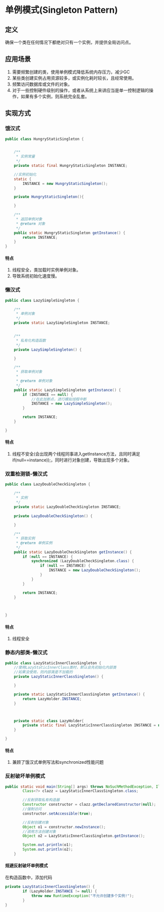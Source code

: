 # 单例模式(Singleton Pattern)

## 定义

确保一个类在任何情况下都绝对只有一个实例，并提供全局访问点。

## 应用场景

1. 需要频繁创建的类，使用单例模式降低系统内存压力，减少GC
2. 某些类创建实例占用资源较多，或实例化耗时较长，且经常使用。
3. 频繁访问数据库或文件的对象。
4. 对于一些控制硬件级别的操作，或者从系统上来讲应当是单一控制逻辑的操作，如果有多个实例，则系统完全乱套。



## 实现方式

### 饿汉式

```java
public class HungryStaticSingleton {


    /**
     * 实例常量
     */
    private static final HungryStaticSingleton INSTANCE;

    //实例初始化
    static {
        INSTANCE = new HungryStaticSingleton();
    }

    private HungryStaticSingleton(){

    }

    /**
     * 返回单例对象
     * @return 对象
     */
    public static HungryStaticSingleton getInstance() {
        return INSTANCE;
    }
}
```

####  特点

1. 线程安全，类加载时实例单例对象。
2. 导致系统初始化速度慢。





### 懒汉式

```java
public class LazySimpleSingleton {

    /**
     * 单例对象
     */
    private static LazySimpleSingleton INSTANCE;


    /**
     * 私有化构造函数
     */
    private LazySimpleSingleton() {

    }

    /**
     * 获取单例对象
     *
     * @return 单例对象
     */
    public static LazySimpleSingleton getInstance() {
        if (INSTANCE == null) {
            //在此加断点，进行模拟线程中断
            INSTANCE = new LazySimpleSingleton();
        }

        return INSTANCE;
    }

}
```

#### 特点

1. 线程不安全(会出现两个线程同事进入getInstance方法，且同时满足if(null==instance));，同时进行对象创建，导致出现多个对象。


### 双重检测锁-懒汉式

```java
public class LazyDoubleCheckSingleton {

    /**
     * 实例
     */
    private static LazyDoubleCheckSingleton INSTANCE;
    
    private LazyDoubleCheckSingleton() {
        
    }

    /**
     * 获取实例
     * @return 单例实例
     */
    public static LazyDoubleCheckSingleton getInstance() {
        if (null == INSTANCE) {
            synchronized (LazyDoubleCheckSingleton.class) {
                if (null == INSTANCE) {
                    INSTANCE = new LazyDoubleCheckSingleton();
                }
            }
        }

        return INSTANCE;
    }

    
    
}

```

#### 特点

1. 线程安全



### 静态内部类-懒汉式

```java
public class LazyStaticInnerClassSingleton {
    //使用LazyStaticInnerClass类时，默认会先初始化内部类
    //如果没使用，则内部类是不加载的
    private LazyStaticInnerClassSingleton() {

    }

    private static LazyStaticInnerClassSingleton getInstance() {
        return LazyHolder.INSTANCE;
    }



    private static class LazyHolder{
        private static final LazyStaticInnerClassSingleton INSTANCE = new LazyStaticInnerClassSingleton();
    }

}
```

#### 特点

1. 兼顾了饿汉式单例写法和synchronized性能问题



### 反射破坏单例模式

```java
public static void main(String[] args) throws NoSuchMethodException, IllegalAccessException, InvocationTargetException, InstantiationException {
        Class<?> clazz = LazyStaticInnerClassSingleton.class;

        //反射获取私有构造器
        Constructor constructor = clazz.getDeclaredConstructor(null);
        //强制访问
        constructor.setAccessible(true);

        //反射创建对象
        Object o1 = constructor.newInstance();
        //调用方法创建对象
        Object o2 = LazyStaticInnerClassSingleton.getInstance();

        System.out.println(o1);
        System.out.println(o2);
    }
```

#### 规避反射破坏单例模式

在构造函数中，添加代码

```java
private LazyStaticInnerClassSingleton() {
        if (LazyHolder.INSTANCE != null) {
            throw new RuntimeException("不允许创建多个实例!");
        }
}
```

